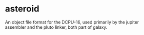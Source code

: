 asteroid
========

An object file format for the DCPU-16, used primarily by the jupiter assembler and the pluto linker, both part of galaxy.